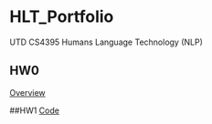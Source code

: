 # HLT_Portfolio
UTD CS4395 Humans Language Technology (NLP)

## HW0
[Overview](/Hw0/Overview%20Of%20NLP.pdf)

##HW1
[Code](/HW1/Hw1.py)
